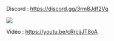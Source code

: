 Discord : https://discord.gg/3rm8Jdf2Vq

<img src="https://i.imgur.com/yA0AoTF.png">

Vidéo : https://youtu.be/cRrcjjJT8oA
